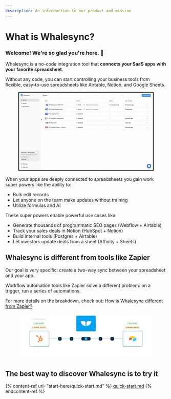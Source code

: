 ```yaml
---
description: An introduction to our product and mission
---
```


# What is Whalesync?

### Welcome! We're so glad you're here. 💙

Whalesync is a no-code integration tool that **connects your SaaS apps with your favorite spreadsheet**.

Without any code, you can start controlling your business tools from flexible, easy-to-use spreadsheets like Airtable, Notion, and Google Sheets.

<figure><img src=".gitbook/assets/whalesync.gif" alt=""><figcaption></figcaption></figure>

When your apps are deeply connected to spreadsheets you gain work super powers like the ability to:

* Bulk edit records
* Let anyone on the team make updates without training
* Utilize formulas and AI



These super powers enable powerful use cases like:

* Generate thousands of programmatic SEO pages (Webflow + Airtable)
* Track your sales deals in Notion (HubSpot + Notion)
* Build internal tools (Postgres + Airtable)
* Let investors update deals from a sheet (Affinity + Sheets)



## Whalesync is different from tools like Zapier

Our goal is very specific: create a two-way sync between your spreadsheet and your app.

Workflow automation tools like Zapier solve a different problem: on a trigger, run a series of automations.

For more details on the breakdown, check out: [How is Whalesync different from Zapier?](https://www.whalesync.com/blog/how-is-whalesync-different-from-zapier)



<figure><img src=".gitbook/assets/two-way sync.png" alt=""><figcaption></figcaption></figure>

## The best way to discover Whalesync is to try it

{% content-ref url="start-here/quick-start.md" %}
[quick-start.md](start-here/quick-start.md)
{% endcontent-ref %}
